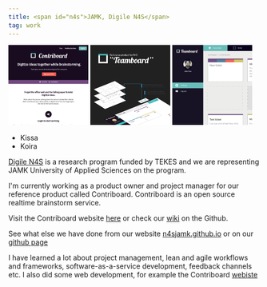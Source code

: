 ```yaml
---
title: <span id="n4s">JAMK, Digile N4S</span>
tag: work
---
```


<a href="https://n4sjamk.github.io/contriboard"><img src="../img/works/contriboard_website_thumb.png"  /></a>
<a href="../img/works/teamboard_product_picture.png"><img src="../img/works/teamboard_product_picture_thumb.png" /></a>
<a href="../img/works/teamboard_tickets.png"><img src="../img/works/teamboard_tickets_thumb.png" /></a>

<div class="skills">
	<ul>
		<li>Kissa</li>
		<li>Koira</li>
	</ul>
</div>


[Digile N4S](http://www.n4s.fi/en/) is a research program funded by TEKES and we are representing JAMK University of Applied Sciences on the program.

I'm currently working as a product owner and project manager for our reference product called Contriboard. Contriboard is an open source realtime brainstorm service.

Visit the Contriboard website [here](http://teamboard.n4sjamk.org) or check our [wiki](https://github.com/N4SJAMK/teamboard-meta/wiki) on the Github.

See what else we have done from our website [n4sjamk.github.io](http://n4sjamk.github.io/) or on our [github page](http://github.com/n4sjamk)

I have learned a lot about project management, lean and agile workflows and frameworks, software-as-a-service development, feedback channels etc. I also did some web development, for example the Contriboard [webiste](https://n4sjamk.github.io/contriboard)